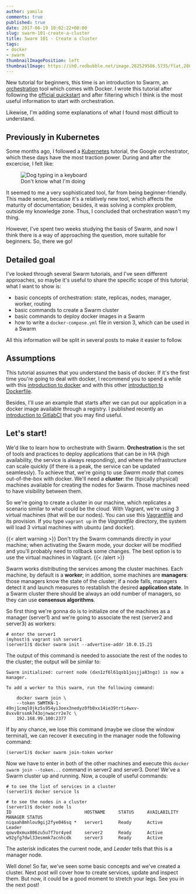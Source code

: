 ```yaml
---
author: yamila
comments: true
published: true
date: 2017-06-19 10:02:22+00:00
slug: swarm-101-create-a-cluster
title: Swarm 101 - Create a cluster
tags:
- docker
- swarm
thumbnailImagePosition: left
thumbnailImage: https://ih0.redbubble.net/image.282529586.5735/flat,200x200,075,f.u2.jpg
---
```


New tutorial for beginners, this time is an introduction to Swarm, an <a href="https://www.quora.com/What-is-orchestration" target="_new">orchestration</a> tool which comes with Docker. I wrote this tutorial after following the <a href="https://docs.docker.com/engine/swarm/swarm-tutorial/" target="_new">official quickstart</a> and after filtering which I think is the most useful information to start with orchestration.
<!--more-->

Likewise, I'm adding some explanations of what I found most difficult to understand.

<h2>Previously in Kubernetes</h2>

Some months ago, I followed a <a href="https://kubernetes.io/" target="_new">Kubernetes</a> tutorial, the Google orchestrator, which these days have the most traction power. During and after the excercise, I felt like:

<figure>
  <img src="https://i1.wp.com/vinodvihar75.files.wordpress.com/2014/12/dogs-2.jpg?w=290&h=217&crop&ssl=1" alt="Dog typing in a keyboard" />
  <figcaption>Don't know what I'm doing</figcaption>
</figure>

It seemed to me a very sophisticated tool, far from being beginner-friendly. This made sense, because it's a relatively new tool, which affects the maturity of documentation; besides, it was solving a complex problem, outside my knowledge zone. Thus, I concluded that orchestration wasn't my thing.

However, I've spent two weeks studying the basis of Swarm, and now I think there is a way of approaching the question, more suitable for beginners. So, there we go!

<h2>Detailed goal</h2>

I've looked through several Swarm tutorials, and I've seen different approaches, so maybe it's useful to share the specific scope of this tutorial; what I want to show is:

* basic concepts of orchestration: state, replicas, nodes, manager, worker, routing
* basic commands to create a Swarm cluster
* basic commands to deploy docker images in a Swarm
* how to write a <code>docker-compose.yml</code> file in version 3, which can be used in a Swarm

All this information will be split in several posts to make it easier to follow.

<h2>Assumptions</h2>

This tutorial assumes that you understand the basis of docker. If it's the first time you're going to deal with docker, I recommend you to spend a while with this <a href="http://moduslaborandi.net/2016/02/docker-101-hello-world/" target="_new">introduction to docker</a> and with this other <a href="http://moduslaborandi.net/2016/02/docker-101-dockerfile/" target="_new">introduction to Dockerfile</a>.

Besides, I'll use an example that starts after we can put our application in a docker image available through a registry. I published recently an <a href="http://moduslaborandi.net/2017/06/gitlabci-101/" target="_new">introduction to GitlabCI</a> that you may find useful.

<h2>Let's start!</h2>

We'd like to learn how to orchestrate with Swarm. **Orchestration** is the set of tools and practices to deploy applications that can be in HA (high availability, the service is always responding), and where the infrastructure can scale quickly (if there is a peak, the service can be updated seamlessly). To achieve that, we're going to use <em>Swarm mode</em> that comes out-of-the-box with docker. We'll need a **cluster**: the (tipically physical) machines available for creating the nodes for Swarm. Those machines need to have visibility between them.

So we're going to create a cluster in our machine, which replicates a scenario similar to what could be the cloud. With Vagrant, we're using 3 virtual machines (that will be our nodes). You can use this <a href="https://github.com/yamila-moreno/vagrant-cluster" target="_new">Vagrantfile</a> and its provision. If you type <code>vagrant up</code> in the <em>Vagrantfile</em> directory, the system will load 3 virtual machines with ubuntu (and docker).

{{< alert warning >}} Don't try the Swarm commands directly in your machine; when activating the Swarm mode, your docker will be modified and you'll probably need to rollback some changes. The best option is to use the virtual machines in Vagrant. {{< /alert >}}

Swarm works distributing the services among the cluster machines. Each machine, by default is a **worker**; in addition, some machines are **managers**: those managers know the state of the cluster; if a node falls, managers detect it and launch measures to restablish the desired **application state**. In a Swarm cluster there should be always an odd number of managers, so they can use **consensus algorithms**.

So first thing we're gonna do is to initialize one of the machines as a manager (server1) and we're going to associate the rest (server2 and server3) as workers:
```
# enter the server1
(myhost)$ vagrant ssh server1
(server1)$ docker swarm init --advertise-addr 10.0.15.21
```

The output of this command is needed to associate the rest of the nodes to the cluster; the output will be similar to:
```
Swarm initialized: current node (dxn1zf6l61qsb1josjja83ngz) is now a manager.

To add a worker to this swarm, run the following command:

    docker swarm join \
    --token SWMTKN-1-49nj1cmql0jkz5s954yi3oex3nedyz0fb0xx14ie39trti4wxv-8vxv8rssmk743ojnwacrr2e7c \
    192.168.99.100:2377
```

If by any chance, we lose this command (maybe we close the window terminal), we can recover it executing in the manager node the following command:
```
(server1)$ docker swarm join-token worker
```

Now we have to enter in both of the other machines and execute this <code>docker swarm join --token...</code> command in server2 and server3. Done! We've a Swarm cluster up and running. Now, a couple of useful commands:
```
# to see the list of services in a cluster
(server1)$ docker service ls

# to see the nodes in a cluster
(server1)$ docker node ls
ID                            HOSTNAME     STATUS     AVAILABILITY     MANAGER STATUS
niqaah8mhlou9gij2fye046sq *   server1      Ready      Active           Leader
qowv0xmux806zu5u7f7or4yed     server2      Ready      Active
w92gfg7dwl33esmmk7acnhcdk     server3      Ready      Active
```
The asterisk indicates the current node, and <em>Leader</em> tells that this is a manager node.

Well done! So far, we've seen some basic concepts and we've created a cluster. Next post will cover how to create services, update and inspect them. But now, it could be a good moment to stretch your legs. See you in the next post!
